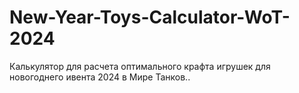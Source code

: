 # New-Year-Toys-Calculator-WoT-2024
Калькулятор для расчета оптимального крафта игрушек для новогоднего ивента 2024 в Мире Танков..
